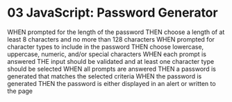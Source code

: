 # 03 JavaScript: Password Generator


WHEN prompted for the length of the password
THEN choose a length of at least 8 characters and no more than 128 characters
WHEN prompted for character types to include in the password
THEN choose lowercase, uppercase, numeric, and/or special characters
WHEN each prompt is answered
THE input should be validated and at least one character type should be selected
WHEN all prompts are answered
THEN a password is generated that matches the selected criteria
WHEN the password is generated
THEN the password is either displayed in an alert or written to the page
